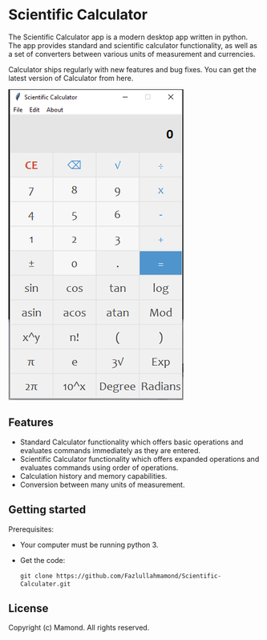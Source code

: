 # Scientific Calculator
The Scientific Calculator app is a modern desktop app written in python.
The app provides standard and scientific calculator functionality, as well as a set of converters between various units of measurement and currencies.

Calculator ships regularly with new features and bug fixes. You can get the latest version of Calculator from here.


  ![Calculator Screenshot](calculater.png)

## Features
- Standard Calculator functionality which offers basic operations and evaluates commands immediately as they are entered.
- Scientific Calculator functionality which offers expanded operations and evaluates commands using order of operations.
- Calculation history and memory capabilities.
- Conversion between many units of measurement.

## Getting started
Prerequisites:
- Your computer must be running python 3.



- Get the code:
    ```
    git clone https://github.com/Fazlullahmamond/Scientific-Calculater.git
    ```

## License
Copyright (c) Mamond. All rights reserved.

